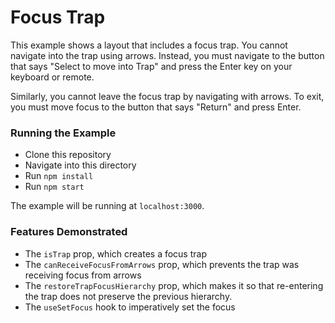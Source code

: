 # Focus Trap

This example shows a layout that includes a focus trap. You cannot navigate into the trap using
arrows. Instead, you must navigate to the button that says "Select to move into Trap" and press
the Enter key on your keyboard or remote.

Similarly, you cannot leave the focus trap by navigating with arrows. To exit, you must move focus
to the button that says "Return" and press Enter.

### Running the Example

- Clone this repository
- Navigate into this directory
- Run `npm install`
- Run `npm start`

The example will be running at `localhost:3000`.

### Features Demonstrated

- The `isTrap` prop, which creates a focus trap
- The `canReceiveFocusFromArrows` prop, which prevents the trap was receiving focus from arrows
- The `restoreTrapFocusHierarchy` prop, which makes it so that re-entering the trap does not preserve
  the previous hierarchy.
- The `useSetFocus` hook to imperatively set the focus
